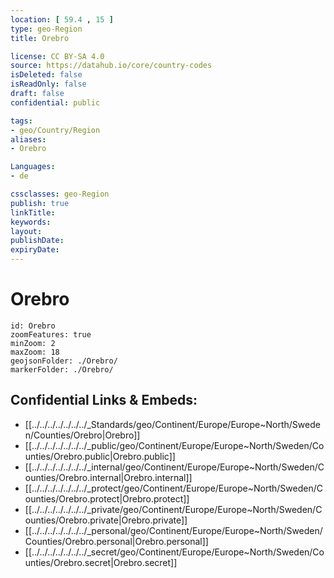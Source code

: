 ```yaml
---
location: [ 59.4 , 15 ] 
type: geo-Region
title: Orebro

license: CC BY-SA 4.0
source: https://datahub.io/core/country-codes
isDeleted: false
isReadOnly: false
draft: false
confidential: public

tags:
- geo/Country/Region
aliases:
- Orebro

Languages:
- de

cssclasses: geo-Region
publish: true
linkTitle: 
keywords: 
layout: 
publishDate: 
expiryDate: 
---
```


# Orebro

```leaflet
id: Orebro
zoomFeatures: true 
minZoom: 2 
maxZoom: 18
geojsonFolder: ./Orebro/
markerFolder: ./Orebro/
```


## Confidential Links & Embeds: 
- [[../../../../../../../_Standards/geo/Continent/Europe/Europe~North/Sweden/Counties/Orebro|Orebro]] 
- [[../../../../../../../_public/geo/Continent/Europe/Europe~North/Sweden/Counties/Orebro.public|Orebro.public]] 
- [[../../../../../../../_internal/geo/Continent/Europe/Europe~North/Sweden/Counties/Orebro.internal|Orebro.internal]] 
- [[../../../../../../../_protect/geo/Continent/Europe/Europe~North/Sweden/Counties/Orebro.protect|Orebro.protect]] 
- [[../../../../../../../_private/geo/Continent/Europe/Europe~North/Sweden/Counties/Orebro.private|Orebro.private]] 
- [[../../../../../../../_personal/geo/Continent/Europe/Europe~North/Sweden/Counties/Orebro.personal|Orebro.personal]] 
- [[../../../../../../../_secret/geo/Continent/Europe/Europe~North/Sweden/Counties/Orebro.secret|Orebro.secret]] 

